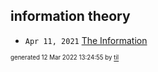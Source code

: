 ## information theory


* <code>Apr 11, 2021</code> [The Information](2021-04-11T18-17-33-the-information.md)

<sup><sub>generated 12 Mar 2022 13:24:55 by <a href='https://github.com/senorprogrammer/til'>til</a></sub></sup>
